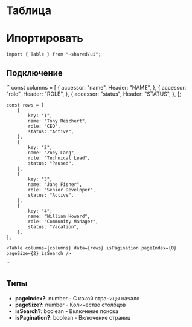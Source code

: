 # Таблица

# Ипортировать
``
import { Table } from "~shared/ui";
``

## Подключение

``
    const columns = [
        {
            accessor: "name",
            Header: "NAME",
        },
        {
            accessor: "role",
            Header: "ROLE",
        },
        {
            accessor: "status",
            Header: "STATUS",
        },
    ];

    const rows = [
        {
            key: "1",
            name: "Tony Reichert",
            role: "CEO",
            status: "Active",
        },
        {
            key: "2",
            name: "Zoey Lang",
            role: "Technical Lead",
            status: "Paused",
        },
        {
            key: "3",
            name: "Jane Fisher",
            role: "Senior Developer",
            status: "Active",
        },
        {
            key: "4",
            name: "William Howard",
            role: "Community Manager",
            status: "Vacation",
        },
    ];

    <Table columns={columns} data={rows} isPagination pageIndex={0} pageSize={2} isSearch />
``

## Типы

- **pageIndex?**: number - C какой страницы начало
- **pageSize?**: number - Количество столбцов
- **isSearch?**: boolean - Включение поиска
- **isPagination?**: boolean - Включение страниц
